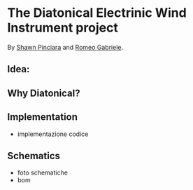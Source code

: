 # The Diatonical Electrinic Wind Instrument project
By [Shawn Pinciara](instagram.com/shawnpinciara) and [Romeo Gabriele](instagram.com/garaggio).

## Idea:

## Why Diatonical?

## Implementation
- implementazione codice
## Schematics
- foto schematiche
- bom

